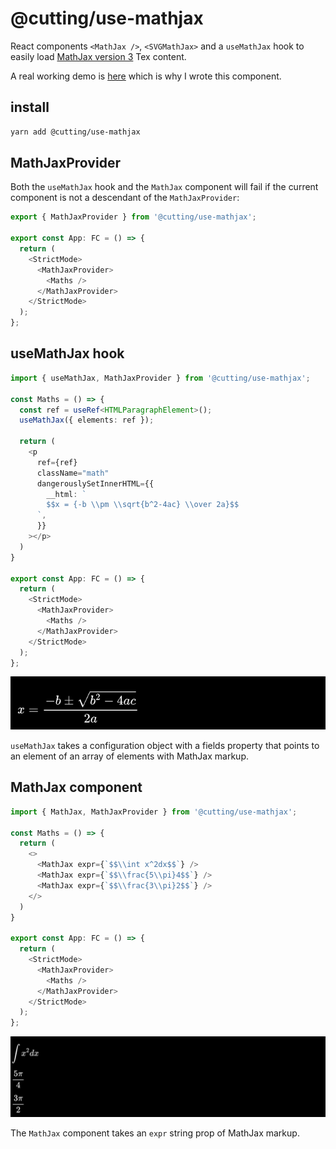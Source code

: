 # @cutting/use-mathjax

React components `<MathJax />`, `<SVGMathJax>` and a `useMathJax` hook to easily load [MathJax version 3](https://github.com/mathjax/MathJax-src) Tex content.

A real working demo is [here](https://cutting.scot/viz/sine) which is why I wrote this component.

## install 

```sh
yarn add @cutting/use-mathjax
```

## MathJaxProvider

Both the `useMathJax` hook and the `MathJax` component will fail if the current component is not a descendant of the `MathJaxProvider`:

```ts
export { MathJaxProvider } from '@cutting/use-mathjax';

export const App: FC = () => {
  return (
    <StrictMode>
      <MathJaxProvider>
        <Maths />
      </MathJaxProvider>
    </StrictMode>
  );
};
```

## useMathJax hook

```ts
import { useMathJax, MathJaxProvider } from '@cutting/use-mathjax';

const Maths = () => {
  const ref = useRef<HTMLParagraphElement>();
  useMathJax({ elements: ref });

  return (
    <p 
      ref={ref}
      className="math"
      dangerouslySetInnerHTML={{
        __html: `
        $$x = {-b \\pm \\sqrt{b^2-4ac} \\over 2a}$$
      `,
      }}
    ></p>
  )
}

export const App: FC = () => {
  return (
    <StrictMode>
      <MathJaxProvider>
        <Maths />
      </MathJaxProvider>
    </StrictMode>
  );
};
```

![math notation rendered with useMathJax hook](./img/eq1.png)

`useMathJax` takes a configuration object with a fields property that points to an element of an array of elements with MathJax markup.

## MathJax component

```ts
import { MathJax, MathJaxProvider } from '@cutting/use-mathjax';

const Maths = () => {
  return (
    <>
      <MathJax expr={`$$\\int x^2dx$$`} />
      <MathJax expr={`$$\\frac{5\\pi}4$$`} />
      <MathJax expr={`$$\\frac{3\\pi}2$$`} />
    </>
  )
}

export const App: FC = () => {
  return (
    <StrictMode>
      <MathJaxProvider>
        <Maths />
      </MathJaxProvider>
    </StrictMode>
  );
};
```

![math notation rendered with MathJax component](./img/eq2.png)

The `MathJax` component takes an `expr` string prop of MathJax markup.